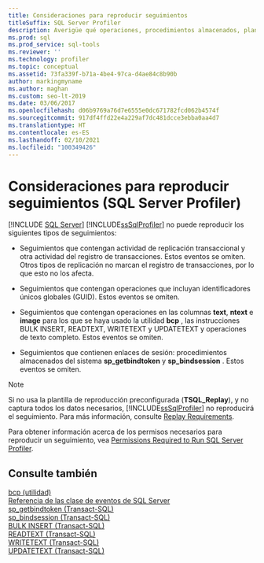 ```yaml
---
title: Consideraciones para reproducir seguimientos
titleSuffix: SQL Server Profiler
description: Averigüe qué operaciones, procedimientos almacenados, plantillas y actividades de registro impiden que SQL Server Profiler reproduzca seguimientos.
ms.prod: sql
ms.prod_service: sql-tools
ms.reviewer: ''
ms.technology: profiler
ms.topic: conceptual
ms.assetid: 73fa339f-b71a-4be4-97ca-d4ae84c8b90b
author: markingmyname
ms.author: maghan
ms.custom: seo-lt-2019
ms.date: 03/06/2017
ms.openlocfilehash: d06b9769a76d7e6555e0dc671782fcd062b4574f
ms.sourcegitcommit: 917df4ffd22e4a229af7dc481dcce3ebba0aa4d7
ms.translationtype: HT
ms.contentlocale: es-ES
ms.lasthandoff: 02/10/2021
ms.locfileid: "100349426"
---
```

# <a name="considerations-for-replaying-traces-sql-server-profiler"></a>Consideraciones para reproducir seguimientos (SQL Server Profiler)

 [!INCLUDE [SQL Server](../../includes/applies-to-version/sqlserver.md)]
  [!INCLUDE[ssSqlProfiler](../../includes/sssqlprofiler-md.md)] no puede reproducir los siguientes tipos de seguimientos:  
  
-   Seguimientos que contengan actividad de replicación transaccional y otra actividad del registro de transacciones. Estos eventos se omiten. Otros tipos de replicación no marcan el registro de transacciones, por lo que esto no los afecta.  
  
-   Seguimientos que contengan operaciones que incluyan identificadores únicos globales (GUID). Estos eventos se omiten.  
  
-   Seguimientos que contengan operaciones en las columnas **text**, **ntext** e **image** para los que se haya usado la utilidad **bcp** , las instrucciones BULK INSERT, READTEXT, WRITETEXT y UPDATETEXT y operaciones de texto completo. Estos eventos se omiten.  
  
-   Seguimientos que contienen enlaces de sesión: procedimientos almacenados del sistema **sp_getbindtoken** y **sp_bindsession** . Estos eventos se omiten.  
  
> [!NOTE]  
>  Si no usa la plantilla de reproducción preconfigurada (**TSQL_Replay**), y no captura todos los datos necesarios, [!INCLUDE[ssSqlProfiler](../../includes/sssqlprofiler-md.md)] no reproducirá el seguimiento. Para más información, consulte [Replay Requirements](../../tools/sql-server-profiler/replay-requirements.md).  
  
 Para obtener información acerca de los permisos necesarios para reproducir un seguimiento, vea [Permissions Required to Run SQL Server Profiler](../../tools/sql-server-profiler/permissions-required-to-run-sql-server-profiler.md).  
  
## <a name="see-also"></a>Consulte también  
 [bcp (utilidad)](../../tools/bcp-utility.md)   
 [Referencia de las clase de eventos de SQL Server](../../relational-databases/event-classes/sql-server-event-class-reference.md)   
 [sp_getbindtoken &#40;Transact-SQL&#41;](../../relational-databases/system-stored-procedures/sp-getbindtoken-transact-sql.md)   
 [sp_bindsession &#40;Transact-SQL&#41;](../../relational-databases/system-stored-procedures/sp-bindsession-transact-sql.md)   
 [BULK INSERT &#40;Transact-SQL&#41;](../../t-sql/statements/bulk-insert-transact-sql.md)   
 [READTEXT &#40;Transact-SQL&#41;](../../t-sql/queries/readtext-transact-sql.md)   
 [WRITETEXT &#40;Transact-SQL&#41;](../../t-sql/queries/writetext-transact-sql.md)   
 [UPDATETEXT &#40;Transact-SQL&#41;](../../t-sql/queries/updatetext-transact-sql.md)  
  
  
